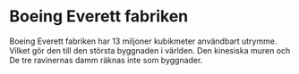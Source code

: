 # Boeing Everett fabriken

Boeing Everett fabriken har 13 miljoner kubikmeter användbart utrymme. Vilket
gör den till den största byggnaden i världen. Den kinesiska muren och De tre
ravinernas damm räknas inte som byggnader.
